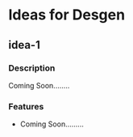 # Ideas for Desgen

<!-- innovative ideas which solve our day to day problems or major problems of society. We will try to solve these problem with designing -->
<!-- Add the description about the idea and add the features for the idea or how to implement the idea  -->
<!-- If you have made any mockup,design or workflow ,you can add them with the idea  in .png format and the design link (if available)-->

## idea-1

### Description 

Coming Soon........
 
### Features
- Coming Soon.........
